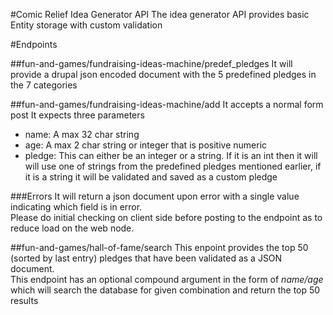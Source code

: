 #Comic Relief Idea Generator API
The idea generator API provides basic Entity storage with custom validation  

#Endpoints

##fun-and-games/fundraising-ideas-machine/predef_pledges
It will provide a drupal json encoded document with the 5 predefined pledges in the 7 categories

##fun-and-games/fundraising-ideas-machine/add
It accepts a normal form post
It expects three parameters  

* name: A max 32 char string
* age: A max 2 char string or integer that is positive numeric
* pledge: This can either be an integer or a string. If it is an int then it will will use one of strings from the predefined pledges mentioned earlier, if it is a string it will be validated and saved as a custom pledge

###Errors
It will return a json document upon error with a single value indicating which field is in error.  
Please do initial checking on client side before posting to the endpoint as to reduce load on the web node.  

##fun-and-games/hall-of-fame/search
This enpoint provides the top 50 (sorted by last entry) pledges that have been validated as a JSON document.  
This endpoint has an optional compound argument in the form of *name/age* which will search the database for given combination and return the top 50 results

